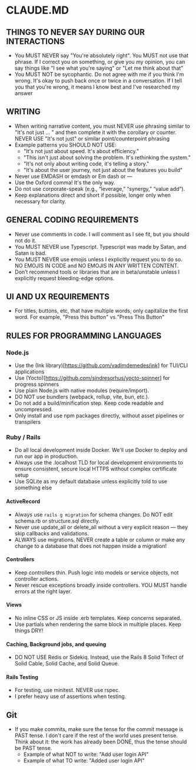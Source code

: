 # CLAUDE.MD

## THINGS TO NEVER SAY DURING OUR INTERACTIONS
* You MUST NEVER say "You're absolutely right". You MUST not use that phrase. If I correct you on something, or give you my opinion, you can say things like "I see what you're saying" or "Let me think about that" 
* You MUST NOT be sycophantic. Do not agree with me if you think I'm wrong. It's okay to push back once or twice in a conversation. If I tell you that you're wrong, it means I know best and I've researched my answer

## WRITING

* When writing narrative content, you must NEVER use phrasing similar to "It's not just ... " and then complete it with the corollary or counter. NEVER USE "It's not just" or similar point/counterpoint phrasing
* Example patterns you SHOULD NOT USE:  
    - "It's not just about speed. It's about efficiency."  
    - "This isn't just about solving the problem. It's rethinking the system."  
    - "It's not only about writing code, it's telling a story."  
    - "It's about the user journey, not just about the features you build"  
* Never use EMDASH or emdash or Em dash or &mdash;
* Use the Oxford comma! It's the only way.
* Do not use corporate-speak (e.g., “leverage,” “synergy,” “value add”).
* Keep explanations direct and short if possible, longer only when necessary for clarity.

## GENERAL CODING REQUIREMENTS

* Never use comments in code. I will comment as I see fit, but you should not do it.
* You MUST NEVER use Typescript. Typescript was made by Satan, and Satan is bad.
* You MUST NEVER use emojis unless I explicitly request you to do so. NO EMOJIS IN CODE and NO EMOJIS IN ANY WRITTEN CONTENT.
* Don’t recommend tools or libraries that are in beta/unstable unless I explicitly request bleeding-edge options.

## UI AND UX REQUIREMENTS
* For titles, buttons, etc, that have multiple words, only capitalize the first word. For example, "Press this button" vs "Press This Button"

## RULES FOR PROGRAMMING LANGUAGES 

### Node.js
* Use the (Ink library)[https://github.com/vadimdemedes/ink] for TUI/CLI applications 
* Use (Yocto)[https://github.com/sindresorhus/yocto-spinner] for progress spinners 
* Use plain Node.js with native modules (require/import). 
* DO NOT use bundlers (webpack, rollup, vite, bun, etc.). 
* Do not add a build/minification step. Keep code readable and uncompressed. 
* Only install and use npm packages directly, without asset pipelines or transpilers 

### Ruby / Rails

* Do all local development inside Docker. We'll use Docker to deploy and run our app in production.
* Always use the .localhost TLD for local development environments to ensure consistent, secure local HTTPS without complex certificate setup
* Use SQLite as my default database unless explicitly told to use something else

#### ActiveRecord

* Always use `rails g migration` for schema changes. Do NOT edit schema.rb or structure.sql directly.
* Never use update_all or delete_all without a very explicit reason — they skip callbacks and validations.
* ALWAYS use migrations. NEVER create a table or column or make any change to a database that does not happen inside a migration!

#### Controllers

* Keep controllers thin. Push logic into models or service objects, not controller actions.
* Never rescue exceptions broadly inside controllers. YOU MUST handle errors at the right layer.

#### Views

* No inline CSS or JS inside .erb templates. Keep concerns separated.
* Use partials when rendering the same block in multiple places. Keep things DRY!

#### Caching, Background jobs, and queuing

* DO NOT USE Redis or Sidekiq. Instead, use the Rails 8 Solid Trifect of Solid Cable, Solid Cache, and Solid Queue.

#### Rails Testing

* For testing, use minitest. NEVER use rspec.
* I prefer heavy use of assertions when testing.

## Git

* If you make commits, make sure the tense for the commit message is PAST tense. I don't care if the rest of the world uses present tense. Think about it: the work has already been DONE, thus the tense should be PAST tense.
  * Example of what NOT to write: "Add user login API"
  * Example of what TO write: "Added user login API"

